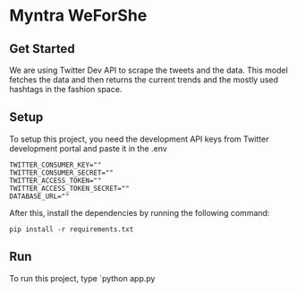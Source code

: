 # Myntra WeForShe

## Get Started

We are using Twitter Dev API to scrape the tweets and the data. This model fetches the data and then returns the current trends and the mostly used hashtags in the fashion space.

## Setup

To setup this project, you need the development API keys from Twitter development portal and paste it in the .env

```
TWITTER_CONSUMER_KEY=""
TWITTER_CONSUMER_SECRET=""
TWITTER_ACCESS_TOKEN=""
TWITTER_ACCESS_TOKEN_SECRET=""
DATABASE_URL=""
```

After this, install the dependencies by running the following command:

`pip install -r requirements.txt`


## Run

To run this project, type `python app.py
